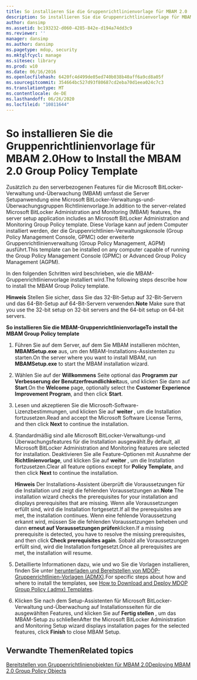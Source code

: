 ```yaml
---
title: So installieren Sie die Gruppenrichtlinienvorlage für MBAM 2.0
description: So installieren Sie die Gruppenrichtlinienvorlage für MBAM 2.0
author: dansimp
ms.assetid: bc193232-d060-4285-842e-d194a74dd3c9
ms.reviewer: ''
manager: dansimp
ms.author: dansimp
ms.pagetype: mdop, security
ms.mktglfcycl: manage
ms.sitesec: library
ms.prod: w10
ms.date: 06/16/2016
ms.openlocfilehash: 6420fc4d499de05ed740b038b40aff6a9cd8a05f
ms.sourcegitcommit: 354664bc527d93f80687cd2eba70d1eea024c7c3
ms.translationtype: MT
ms.contentlocale: de-DE
ms.lasthandoff: 06/26/2020
ms.locfileid: "10811644"
---
```

# <span data-ttu-id="315f6-103">So installieren Sie die Gruppenrichtlinienvorlage für MBAM 2.0</span><span class="sxs-lookup"><span data-stu-id="315f6-103">How to Install the MBAM 2.0 Group Policy Template</span></span>


<span data-ttu-id="315f6-104">Zusätzlich zu den serverbezogenen Features für die Microsoft BitLocker-Verwaltung und-Überwachung (MBAM) umfasst die Server Setupanwendung eine Microsoft BitLocker-Verwaltungs-und-Überwachungsgruppen Richtlinienvorlage.</span><span class="sxs-lookup"><span data-stu-id="315f6-104">In addition to the server-related Microsoft BitLocker Administration and Monitoring (MBAM) features, the server setup application includes an Microsoft BitLocker Administration and Monitoring Group Policy template.</span></span> <span data-ttu-id="315f6-105">Diese Vorlage kann auf jedem Computer installiert werden, der die Gruppenrichtlinien-Verwaltungskonsole (Group Policy Management Console, GPMC) oder erweiterte Gruppenrichtlinienverwaltung (Group Policy Management, AGPM) ausführt.</span><span class="sxs-lookup"><span data-stu-id="315f6-105">This template can be installed on any computer capable of running the Group Policy Management Console (GPMC) or Advanced Group Policy Management (AGPM).</span></span>

<span data-ttu-id="315f6-106">In den folgenden Schritten wird beschrieben, wie die MBAM-Gruppenrichtlinienvorlage installiert wird.</span><span class="sxs-lookup"><span data-stu-id="315f6-106">The following steps describe how to install the MBAM Group Policy template.</span></span>

<span data-ttu-id="315f6-107">**Hinweis**  Stellen Sie sicher, dass Sie das 32-Bit-Setup auf 32-Bit-Servern und das 64-Bit-Setup auf 64-Bit-Servern verwenden.</span><span class="sxs-lookup"><span data-stu-id="315f6-107">**Note** Make sure that you use the 32-bit setup on 32-bit servers and the 64-bit setup on 64-bit servers.</span></span>

 

**<span data-ttu-id="315f6-108">So installieren Sie die MBAM-Gruppenrichtlinienvorlage</span><span class="sxs-lookup"><span data-stu-id="315f6-108">To install the MBAM Group Policy template</span></span>**

1.  <span data-ttu-id="315f6-109">Führen Sie auf dem Server, auf dem Sie MBAM installieren möchten, **MBAMSetup.exe** aus, um den MBAM-Installations-Assistenten zu starten.</span><span class="sxs-lookup"><span data-stu-id="315f6-109">On the server where you want to install MBAM, run **MBAMSetup.exe** to start the MBAM installation wizard.</span></span>

2.  <span data-ttu-id="315f6-110">Wählen Sie auf der **Willkommens** Seite optional das **Programm zur Verbesserung der Benutzerfreundlichkeit**aus, und klicken Sie dann auf **Start**.</span><span class="sxs-lookup"><span data-stu-id="315f6-110">On the **Welcome** page, optionally select the **Customer Experience Improvement Program**, and then click **Start**.</span></span>

3.  <span data-ttu-id="315f6-111">Lesen und akzeptieren Sie die Microsoft-Software-Lizenzbestimmungen, und klicken Sie auf **weiter** , um die Installation fortzusetzen.</span><span class="sxs-lookup"><span data-stu-id="315f6-111">Read and accept the Microsoft Software License Terms, and then click **Next** to continue the installation.</span></span>

4.  <span data-ttu-id="315f6-112">Standardmäßig sind alle Microsoft BitLocker-Verwaltungs-und Überwachungsfeatures für die Installation ausgewählt.</span><span class="sxs-lookup"><span data-stu-id="315f6-112">By default, all Microsoft BitLocker Administration and Monitoring features are selected for installation.</span></span> <span data-ttu-id="315f6-113">Deaktivieren Sie alle Feature-Optionen mit Ausnahme der **Richtlinienvorlage**, und klicken Sie auf **weiter** , um die Installation fortzusetzen.</span><span class="sxs-lookup"><span data-stu-id="315f6-113">Clear all feature options except for **Policy Template**, and then click **Next** to continue the installation.</span></span>

    <span data-ttu-id="315f6-114">**Hinweis**  Der Installations-Assistent überprüft die Voraussetzungen für die Installation und zeigt die fehlenden Voraussetzungen an.</span><span class="sxs-lookup"><span data-stu-id="315f6-114">**Note** The installation wizard checks the prerequisites for your installation and displays prerequisites that are missing.</span></span> <span data-ttu-id="315f6-115">Wenn alle Voraussetzungen erfüllt sind, wird die Installation fortgesetzt.</span><span class="sxs-lookup"><span data-stu-id="315f6-115">If all the prerequisites are met, the installation continues.</span></span> <span data-ttu-id="315f6-116">Wenn eine fehlende Voraussetzung erkannt wird, müssen Sie die fehlenden Voraussetzungen beheben und dann **erneut auf Voraussetzungen prüfen**klicken.</span><span class="sxs-lookup"><span data-stu-id="315f6-116">If a missing prerequisite is detected, you have to resolve the missing prerequisites, and then click **Check prerequisites again**.</span></span> <span data-ttu-id="315f6-117">Sobald alle Voraussetzungen erfüllt sind, wird die Installation fortgesetzt.</span><span class="sxs-lookup"><span data-stu-id="315f6-117">Once all prerequisites are met, the installation will resume.</span></span>

     

5.  <span data-ttu-id="315f6-118">Detaillierte Informationen dazu, wie und wo Sie die Vorlagen installieren, finden Sie unter [herunterladen und Bereitstellen von MDOP-Gruppenrichtlinien-Vorlagen (ADMX)](https://technet.microsoft.com/library/dn659707.aspx).</span><span class="sxs-lookup"><span data-stu-id="315f6-118">For specific steps about how and where to install the templates, see [How to Download and Deploy MDOP Group Policy (.admx) Templates](https://technet.microsoft.com/library/dn659707.aspx).</span></span>

6.  <span data-ttu-id="315f6-119">Klicken Sie nach dem Setup-Assistenten für Microsoft BitLocker-Verwaltung und-Überwachung auf Installationsseiten für die ausgewählten Features, und klicken Sie auf **Fertig stellen** , um das MBAM-Setup zu schließen</span><span class="sxs-lookup"><span data-stu-id="315f6-119">After the Microsoft BitLocker Administration and Monitoring Setup wizard displays installation pages for the selected features, click **Finish** to close MBAM Setup.</span></span>

## <span data-ttu-id="315f6-120">Verwandte Themen</span><span class="sxs-lookup"><span data-stu-id="315f6-120">Related topics</span></span>


[<span data-ttu-id="315f6-121">Bereitstellen von Gruppenrichtlinienobjekten für MBAM 2.0</span><span class="sxs-lookup"><span data-stu-id="315f6-121">Deploying MBAM 2.0 Group Policy Objects</span></span>](deploying-mbam-20-group-policy-objects-mbam-2.md)

 

 





